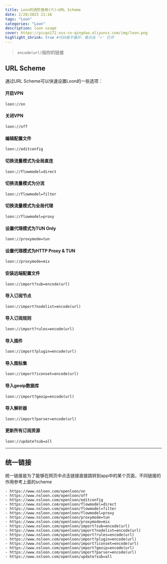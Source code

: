 ```yaml
---
title: Loon的进阶食用(六)→URL Scheme
date: 2/28/2025 21:16
tags: "Loon"
categories: "Loon"
description: loon usage
cover: https://picgo172.oss-cn-qingdao.aliyuncs.com/img/loon.png
highlight_shrink: true #代码框不展开，需点击 '>' 打开
---
```


> `encode(url)`指你的链接

## URL Scheme

通过URL Scheme可以快速设置Loon的一些选项：

#### 开启VPN

`loon://on`

#### 关闭VPN

`loon://off`

#### 编辑配置文件

`loon://editconfig`

#### 切换流量模式为全局直连

`loon://flowmodel=direct`

#### 切换流量模式为分流

`loon://flowmodel=filter`

#### 切换流量模式为全局代理

`loon://flowmodel=proxy`

#### 设置代理模式为TUN Only

`loon://proxymode=tun`

#### 设置代理模式为HTTP Proxy & TUN

`loon://proxymode=mix`

#### 安装远端配置文件

`loon://import?sub=encode(url)`

#### 导入订阅节点

`loon://import?nodelist=encode(url)`

#### 导入订阅规则

`loon://import?rules=encode(url)`

#### 导入插件

`loon://import?plugin=encode(url)`

#### 导入图标集

`loon://import?iconset=encode(url)`

#### 导入geoip数据库

`loon://import?geoip=encode(url)`

#### 导入解析器

`loon://import?parser=encode(url)`

#### 更新所有订阅资源

`loon://update?sub=all`

------

## 统一链接

统一链接是为了能够在网页中点击链接直接跳转到app中的某个页面，不同链接的作用参考上面的scheme

```loon
- https://www.nsloon.com/openloon/on
- https://www.nsloon.com/openloon/off
- https://www.nsloon.com/openloon/editconfig
- https://www.nsloon.com/openloon/flowmodel=direct
- https://www.nsloon.com/openloon/flowmodel=filter
- https://www.nsloon.com/openloon/flowmodel=proxy
- https://www.nsloon.com/openloon/proxymode=tun
- https://www.nsloon.com/openloon/proxymode=mix
- https://www.nsloon.com/openloon/import?sub=encode(url)
- https://www.nsloon.com/openloon/import?nodelist=encode(url)
- https://www.nsloon.com/openloon/import?rules=encode(url)
- https://www.nsloon.com/openloon/import?plugin=encode(url)
- https://www.nsloon.com/openloon/import?iconset=encode(url)
- https://www.nsloon.com/openloon/import?geoip=encode(url)
- https://www.nsloon.com/openloon/import?parser=encode(url)
- https://www.nsloon.com/openloon/update?sub=all
```

